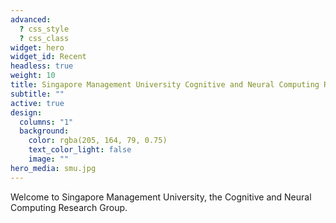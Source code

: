 ```yaml
---
advanced:
  ? css_style
  ? css_class
widget: hero
widget_id: Recent
headless: true
weight: 10
title: Singapore Management University Cognitive and Neural Computing Research Group
subtitle: ""
active: true
design:
  columns: "1"
  background:
    color: rgba(205, 164, 79, 0.75)
    text_color_light: false
    image: ""
hero_media: smu.jpg
---
```

Welcome to Singapore Management University, the Cognitive and Neural Computing Research Group.